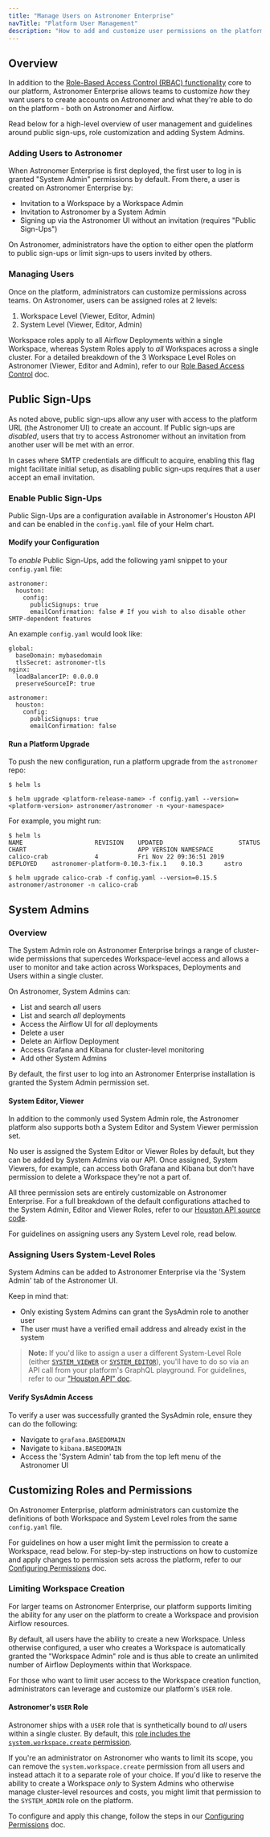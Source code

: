 ```yaml
---
title: "Manage Users on Astronomer Enterprise"
navTitle: "Platform User Management"
description: "How to add and customize user permissions on the platform, enable public sign-ups and add system administrators."
---
```


## Overview

In addition to the [Role-Based Access Control (RBAC) functionality](https://www.astronomer.io/docs/enterprise/v0.15/manage-astronomer/workspace-permissions/) core to our platform, Astronomer Enterprise allows teams to customize *how* they want users to create accounts on Astronomer and what they're able to do on the platform - both on Astronomer and Airflow.

Read below for a high-level overview of user management and guidelines around public sign-ups, role customization and adding System Admins.

### Adding Users to Astronomer

When Astronomer Enterprise is first deployed, the first user to log in is granted "System Admin" permissions by default. From there, a user is created on Astronomer Enterprise by:

- Invitation to a Workspace by a Workspace Admin
- Invitation to Astronomer by a System Admin
- Signing up via the Astronomer UI without an invitation (requires "Public Sign-Ups")

On Astronomer, administrators have the option to either open the platform to public sign-ups or limit sign-ups to users invited by others.

### Managing Users

Once on the platform, administrators can customize permissions across teams. On Astronomer, users can be assigned roles at 2 levels:

1. Workspace Level (Viewer, Editor, Admin)
2. System Level (Viewer, Editor, Admin)

Workspace roles apply to all Airflow Deployments within a single Workspace, whereas System Roles apply to *all* Workspaces across a single cluster. For a detailed breakdown of the 3 Workspace Level Roles on Astronomer (Viewer, Editor and Admin), refer to our [Role Based Access Control](https://www.astronomer.io/docs/enterprise/v0.15/manage-astronomer/workspace-permissions/) doc.

## Public Sign-Ups

As noted above, public sign-ups allow any user with access to the platform URL (the Astronomer UI) to create an account. If Public sign-ups are *disabled*, users that try to access Astronomer without an invitation from another user will be met with an error.

In cases where SMTP credentials are difficult to acquire, enabling this flag might facilitate initial setup, as disabling public sign-ups requires that a user accept an email invitation.

### Enable Public Sign-Ups

Public Sign-Ups are a configuration available in Astronomer's Houston API and can be enabled in the `config.yaml` file of your Helm chart.

#### Modify your Configuration

To *enable* Public Sign-Ups, add the following yaml snippet to your `config.yaml` file:

```
astronomer:
  houston:
    config:
      publicSignups: true
      emailConfirmation: false # If you wish to also disable other SMTP-dependent features
```

An example `config.yaml` would look like:

```
global:
  baseDomain: mybasedomain
  tlsSecret: astronomer-tls
nginx:
  loadBalancerIP: 0.0.0.0
  preserveSourceIP: true

astronomer:
  houston:
    config:
      publicSignups: true
      emailConfirmation: false

```

#### Run a Platform Upgrade

To push the new configuration, run a platform upgrade from the `astronomer` repo:

```
$ helm ls
```

```
$ helm upgrade <platform-release-name> -f config.yaml --version=<platform-version> astronomer/astronomer -n <your-namespace>
```

For example, you might run:

```
$ helm ls
NAME                	REVISION	UPDATED                 	STATUS  	CHART                           	APP VERSION	NAMESPACE                                       
calico-crab         	4       	Fri Nov 22 09:36:51 2019	DEPLOYED	astronomer-platform-0.10.3-fix.1	0.10.3     	astro                    

$ helm upgrade calico-crab -f config.yaml --version=0.15.5 astronomer/astronomer -n calico-crab
```

## System Admins

### Overview

The System Admin role on Astronomer Enterprise brings a range of cluster-wide permissions that supercedes Workspace-level access and allows a user to monitor and take action across Workspaces, Deployments and Users within a single cluster.

On Astronomer, System Admins can:

- List and search *all* users
- List and search *all* deployments
- Access the Airflow UI for *all* deployments
- Delete a user
- Delete an Airflow Deployment
- Access Grafana and Kibana for cluster-level monitoring
- Add other System Admins

By default, the first user to log into an Astronomer Enterprise installation is granted the System Admin permission set.

#### System Editor, Viewer

In addition to the commonly used System Admin role, the Astronomer platform also supports both a System Editor and System Viewer permission set.

No user is assigned the System Editor or Viewer Roles by default, but they can be added by System Admins via our API. Once assigned, System Viewers, for example, can access both Grafana and Kibana but don't have permission to delete a Workspace they're not a part of. 

All three permission sets are entirely customizable on Astronomer Enterprise. For a full breakdown of the default configurations attached to the System Admin, Editor and Viewer Roles, refer to our [Houston API source code](https://github.com/astronomer/houston-api/blob/main/config/default.yaml#L220).

For guidelines on assigning users any System Level role, read below.

### Assigning Users System-Level Roles

System Admins can be added to Astronomer Enterprise via the 'System Admin' tab of the Astronomer UI.

Keep in mind that:
- Only existing System Admins can grant the SysAdmin role to another user
- The user must have a verified email address and already exist in the system

> **Note:** If you'd like to assign a user a different System-Level Role (either [`SYSTEM_VIEWER`](https://github.com/astronomer/houston-api/blob/main/config/default.yaml#L220) or [`SYSTEM_EDITOR`](https://github.com/astronomer/houston-api/blob/main/config/default.yaml#L227)), you'll have to do so via an API call from your platform's GraphQL playground. For guidelines, refer to our ["Houston API" doc](https://www.astronomer.io/docs/houston-api/).

#### Verify SysAdmin Access

To verify a user was successfully granted the SysAdmin role, ensure they can do the following:

- Navigate to `grafana.BASEDOMAIN`
- Navigate to `kibana.BASEDOMAIN`
- Access the 'System Admin' tab from the top left menu of the Astronomer UI

## Customizing Roles and Permissions 

On Astronomer Enterprise, platform administrators can customize the definitions of both Workspace and System Level roles from the same `config.yaml` file.

For guidelines on how a user might limit the permission to create a Workspace, read below. For step-by-step instructions on how to customize and apply changes to permission sets across the platform, refer to our [Configuring Permissions](https://www.astronomer.io/docs/ee-configuring-permissions/) doc.

### Limiting Workspace Creation

For larger teams on Astronomer Enterprise, our platform supports limiting the ability for any user on the platform to create a Workspace and provision Airflow resources.

By default, all users have the ability to create a new Workspace. Unless otherwise configured, a user who creates a Workspace is automatically granted the "Workspace Admin" role and is thus able to create an unlimited number of Airflow Deployments within that Workspace.

For those who want to limit user access to the Workspace creation function, administrators can leverage and customize our platform's `USER` role.

#### Astronomer's `USER` Role

Astronomer ships with a `USER` role that is synthetically bound to _all_ users within a single cluster. By default, this [role includes the `system.workspace.create` permission](https://github.com/astronomer/houston-api/blob/main/config/default.yaml#L324).

If you're an administrator on Astronomer who wants to limit its scope, you can remove the `system.workspace.create` permission from all users and instead attach it to a separate role of your choice. If you'd like to reserve the ability to create a Workspace _only_ to System Admins who otherwise manage cluster-level resources and costs, you might limit that permission to the `SYSTEM_ADMIN` role on the platform.

To configure and apply this change, follow the steps in our [Configuring Permissions](https://www.astronomer.io/docs/ee-configuring-permissions/) doc.